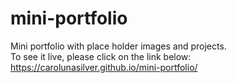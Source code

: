 # mini-portfolio
Mini portfolio with place holder images and projects.  
To see it live, please click on the link below: 
https://carolunasilver.github.io/mini-portfolio/
